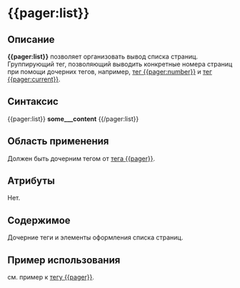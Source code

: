 # {{pager:list}}
## Описание
**{{pager:list}}** позволяет организовать вывод списка страниц. Группирующий тег, позволяющий выводить конкретные номера страниц при помощи дочерних тегов, например, [тег {{pager:number}}](./pager_number_tag.md) и [тег {{pager:current}}](./pager_current_tag.md).

## Синтаксис

{{pager:list}}
__some___content__
{{/pager:list}}

## Область применения
Должен быть дочерним тегом от [тега {{pager}}](./pager_tag.md).

## Атрибуты
Нет.

## Содержимое
Дочерние теги и элементы оформления списка страниц.

## Пример использования
см. пример к [тегу {{pager}}](./pager_tag.md).
